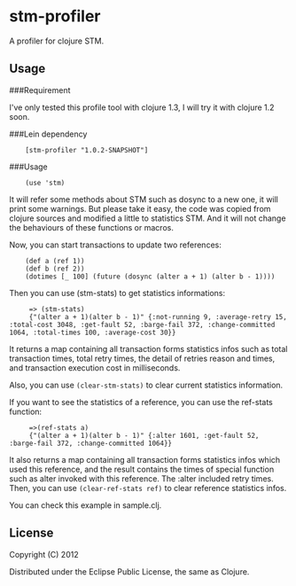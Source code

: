 # stm-profiler

A profiler for clojure STM.

## Usage

###Requirement

I've only tested this profile tool with clojure 1.3, I will try it with clojure 1.2 soon.

###Lein dependency

		[stm-profiler "1.0.2-SNAPSHOT"]

###Usage

		(use 'stm)

It will refer some methods about STM such as dosync to a new one, it will print some warnings. But please take it easy, the code was copied from clojure sources and modified a little to statistics STM. And it will not change the behaviours of these functions or macros.

Now, you can start transactions to update two references:

		(def a (ref 1))
      	(def b (ref 2))
		(dotimes [_ 100] (future (dosync (alter a + 1) (alter b - 1))))

Then you can use (stm-stats) to get statistics informations:

	     => (stm-stats)
		 {"(alter a + 1)(alter b - 1)" {:not-running 9, :average-retry 15, :total-cost 3048, :get-fault 52, :barge-fail 372, :change-committed 1064, :total-times 100, :average-cost 30}}
		  
It returns a map containing all transaction forms statistics infos such as total transaction times, total retry times, the detail of retries reason and times, and transaction execution cost in milliseconds.

Also, you can use `(clear-stm-stats)` to clear current statistics information.		  
		  
If you want to see the statistics of a reference, you can use the ref-stats function:

		 =>(ref-stats a)
		 {"(alter a + 1)(alter b - 1)" {:alter 1601, :get-fault 52, :barge-fail 372, :change-committed 1064}}		  

It also returns a map containing all transaction forms statistics infos which used this reference, and the result contains the times of special function such as alter invoked with this reference. The :alter included retry times.
Then, you can use `(clear-ref-stats ref)` to clear reference statistics infos.

You can check this example in sample.clj.

## License

Copyright (C) 2012 

Distributed under the Eclipse Public License, the same as Clojure.
